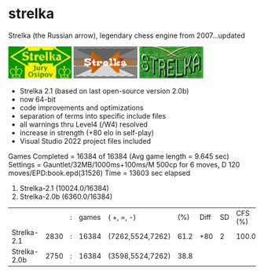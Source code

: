 # strelka
Strelka (the Russian arrow), legendary chess engine from 2007...updated

![alt tag](https://raw.githubusercontent.com/FireFather/strelka/master/strelka-1.bmp)
![alt tag](https://raw.githubusercontent.com/FireFather/strelka/master/strelka-2.bmp)
![alt tag](https://raw.githubusercontent.com/FireFather/strelka/master/strelka-3.bmp)

- Strelka 2.1 (based on last open-source version 2.0b)
- now 64-bit
- code improvements and optimizations
- separation of terms into specific include files
- all warnings thru Level4 (/W4) resolved
- increase in strength (+80 elo in self-play)
- Visual Studio 2022 project files included

Games Completed = 16384 of 16384 (Avg game length = 9.645 sec)
Settings = Gauntlet/32MB/1000ms+100ms/M 500cp for 6 moves, D 120 moves/EPD:book.epd(31526)
Time = 13603 sec elapsed
 1.  Strelka-2.1  (10024.0/16384)
 2.  Strelka-2.0b (6360.0/16384)
 
   |			|      |   |       |                |        |       |    |        |
   | ---------- | ---- | - | ----- | -------------- | ------ | ----- | -- | ------ |
   |            |      | : | games |(   +,   =,   -)|   (%)  |   Diff|  SD| CFS (%)|
   |Strelka-2.1 |  2830| : | 16384 |(7262,5524,7262)|  61.2  |    +80|   2|  100.0 |
   |Strelka-2.0b|  2750| : | 16384 |(3598,5524,7262)|  38.8  |       |    |        |

